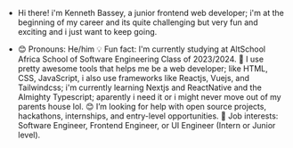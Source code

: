 * Hi there! i'm Kenneth Bassey, a junior frontend web developer; i'm at the beginning of my career and its quite challenging but very fun and exciting and i just want to keep going.

* 😊 Pronouns: He/him
💡 Fun fact: I'm currently studying at AltSchool Africa School of Software Engineering Class of 2023/2024.
🌱 I use pretty awesome tools that helps me be a web developer; like HTML, CSS, JavaScript, i also use frameworks like Reactjs, Vuejs, and Tailwindcss; i'm currently learning Nextjs and ReactNative and the Almighty Typescript; aparently i need it or i might never move out of my parents house lol.
😊 I’m looking for help with open source projects, hackathons, internships, and entry-level opportunities.
💼 Job interests: Software Engineer, Frontend Engineer, or UI Engineer (Intern or Junior level).
